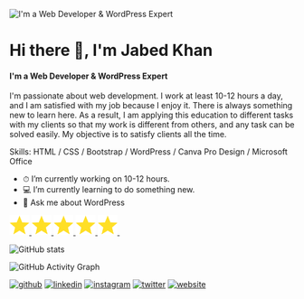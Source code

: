 ![I'm a Web Developer & WordPress Expert](https://pbs.twimg.com/profile_banners/1498358287620001792/1647550839/1080x360)
# Hi there 👋, I'm Jabed Khan
#### I'm a Web Developer & WordPress Expert


I'm passionate about web development. I work at least 10-12 hours a day, and I am satisfied with my job because I enjoy it. There is always something new to learn here. As a result, I am applying this education to different tasks with my clients so that my work is different from others, and any task can be solved easily. My objective is to satisfy clients all the time. 

Skills:  HTML / CSS / Bootstrap / WordPress / Canva Pro Design / Microsoft Office

- ⏱ I’m currently working on 10-12 hours. 
- 💻 I’m currently learning to do something new. 
- 💬 Ask me about WordPress 


<a href='https://stars.github.com/'><img src='https://raw.githubusercontent.com/acervenky/animated-github-badges/master/assets/starbadge.gif' width='35' height='35'> <img src='https://raw.githubusercontent.com/acervenky/animated-github-badges/master/assets/starbadge.gif' width='35' height='35'> <img src='https://raw.githubusercontent.com/acervenky/animated-github-badges/master/assets/starbadge.gif' width='35' height='35'> <img src='https://raw.githubusercontent.com/acervenky/animated-github-badges/master/assets/starbadge.gif' width='35' height='35'> <img src='https://raw.githubusercontent.com/acervenky/animated-github-badges/master/assets/starbadge.gif' width='35' height='35'> </a> 

![GitHub stats](https://github-readme-stats.vercel.app/api?username=jabedkhan2002&show_icons=true&count_private=true)  

![GitHub Activity Graph](https://activity-graph.herokuapp.com/graph?username=jabedkhan2002)  

[<img src='https://cdn-icons-png.flaticon.com/128/270/270798.png' alt='github' height='40'>](https://github.com/devjabedkhan) 
 [<img src='https://cdn-icons.flaticon.com/png/128/2504/premium/2504923.png?token=exp=1649963875~hmac=6dff3492606a649e2bed9c3128f51fe3' alt='linkedin' height='40'>](https://www.linkedin.com/in/devjabedkhan/) 
 [<img src='https://cdn-icons-png.flaticon.com/128/1409/1409946.png' alt='instagram' height='40'>](https://www.instagram.com/devjabedkhan/) 
 [<img src='https://cdn-icons.flaticon.com/png/128/2504/premium/2504947.png?token=exp=1646941694~hmac=2daf24743ad8e7811110eb99ddba0b82' alt='twitter' height='40'>](https://twitter.com/@devjabedkhan) 
 [<img src='https://cdn-icons.flaticon.com/png/128/1927/premium/1927768.png?token=exp=1646941744~hmac=d96b6c651bd74ea7f5d2218a2060b55a' alt='website' height='40'>](https://developerjabedkhan.com/)  

